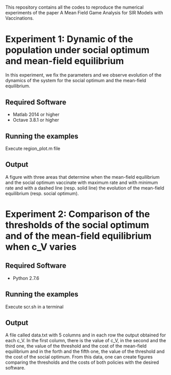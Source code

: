 #####

This repository contains all the codes to reproduce 
the numerical experiments of the paper A Mean Field Game 
Analysis for SIR Models with Vaccinations.

# Experiment 1: Dynamic of the population under social optimum and mean-field equilibrium

In this experiment, we fix the parameters and we observe evolution of the dynamics of the system for the social optimum and the mean-field equilibrium. 

## Required Software

* Matlab 2014 or higher
* Octave 3.8.1 or higher

## Running the examples

Execute region_plot.m file

## Output 

A figure with three areas that determine when the mean-field equilibrium and the social optimum vaccinate with maximum rate and with minimum rate and with a dashed line (resp. solid line) the evolution of the mean-field equilibrium (resp. social optimum).

# Experiment 2: Comparison of the thresholds of the social optimum and of the mean-field equilibrium when c_V varies

## Required Software

* Python 2.7.6

## Running the examples

Execute scr.sh in a terminal

## Output

A file called data.txt with 5 columns and in each row the output obtained for each c_V. In the first column, there is the value of c_V, in the second and the third one, the value of the threshold and the cost of the mean-field equilibrium and in the forth and the fifth one, the value of the threshold and the cost of the social optimum. From this data, one can create figures comparing the thresholds and the costs of both policies with the desired software.
